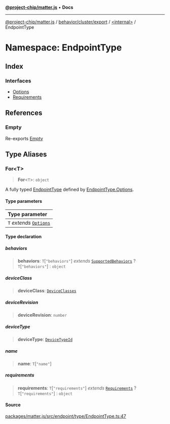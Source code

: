 [**@project-chip/matter.js**](../../../../../../README.md) • **Docs**

***

[@project-chip/matter.js](../../../../../../modules.md) / [behavior/cluster/export](../../../README.md) / [\<internal\>](../../README.md) / EndpointType

# Namespace: EndpointType

## Index

### Interfaces

- [Options](interfaces/Options.md)
- [Requirements](interfaces/Requirements.md)

## References

### Empty

Re-exports [Empty](../../interfaces/Empty.md)

## Type Aliases

### For\<T\>

> **For**\<`T`\>: `object`

A fully typed [EndpointType](../../README.md#endpointtype) defined by [EndpointType.Options](interfaces/Options.md).

#### Type parameters

| Type parameter |
| :------ |
| `T` *extends* [`Options`](interfaces/Options.md) |

#### Type declaration

##### behaviors

> **behaviors**: `T`\[`"behaviors"`\] *extends* [`SupportedBehaviors`](../../README.md#supportedbehaviors) ? `T`\[`"behaviors"`\] : `object`

##### deviceClass

> **deviceClass**: [`DeviceClasses`](../../../../../../device/export/enumerations/DeviceClasses.md)

##### deviceRevision

> **deviceRevision**: `number`

##### deviceType

> **deviceType**: [`DeviceTypeId`](../../../../../../datatype/export/README.md#devicetypeid)

##### name

> **name**: `T`\[`"name"`\]

##### requirements

> **requirements**: `T`\[`"requirements"`\] *extends* [`Requirements`](interfaces/Requirements.md) ? `T`\[`"requirements"`\] : `object`

#### Source

[packages/matter.js/src/endpoint/type/EndpointType.ts:47](https://github.com/project-chip/matter.js/blob/7a8cbb56b87d4ccf34bec5a9a95ab40a1711324f/packages/matter.js/src/endpoint/type/EndpointType.ts#L47)
